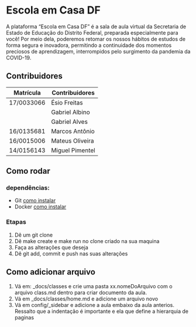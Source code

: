 # Escola em Casa DF

A plataforma “Escola em Casa DF” é a sala de aula virtual da Secretaria de Estado de Educação do Distrito Federal, preparada especialmente para você! Por meio dela, poderemos retomar os nossos hábitos de estudos de forma segura e inovadora, permitindo a continuidade dos momentos preciosos de aprendizagem, interrompidos pelo surgimento da pandemia da COVID-19.

## Contribuidores

| Matrícula  | Contribuidores  |
| ---------- | --------------- |
| 17/0033066 | Ésio Freitas    |
|            | Gabriel Albino  |
|            | Gabriel Alves   |
| 16/0135681 | Marcos Antônio  |
| 16/0015006 | Mateus Oliveira |
| 14/0156143 | Miguel Pimentel |

## Como rodar

### dependências:

- Git [como instalar](https://git-scm.com/book/en/v2/Getting-Started-Installing-Git)
- Docker [como instalar](https://docs.docker.com/get-docker/)

### Etapas

1. Dê um git clone
2. Dê make create e make run no clone criado na sua maquina
3. Faça as alterações que deseja
4. Dê git add, commit e push nas suas alterações

## Como adicionar arquivo

1.  Vá em: \_docs/classes e crie uma pasta xx.nomeDoArquivo com o arquivo class.md dentro para criar documento da aula.
2.  Vá em \_docs/classes/home.md e adicione um arquivo novo
3.  Vá em config/\_sidebar e adicione a aula embaixo da aula anterios. Ressalto que a indentação é importante e ela que define a hierarquia de paginas
